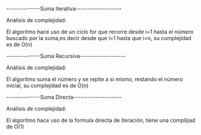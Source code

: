 --------------Suma Iterativa-------------------

Análisis de complejidad:

El algoritmo hace uso de un ciclo for que recorre desde i=1 hasta el número buscado por la suma,es decir desde que i=1 hasta que i=n, su complejidad es de O(n)

--------------Suma Recursiva-------------------

Análisis de complejidad:

El algoritmo suma el número y se repite a si mismo, restando el número inicial, su complejidad es de O(n)

--------------Suma Directa--------------------

Análisis de complejidad:

El algoritmo hace uso de la formula directa de iteración, tiene una complijiad de O(1)
